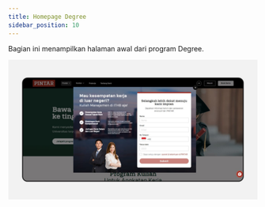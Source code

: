 ```yaml
---
title: Homepage Degree
sidebar_position: 10
---
```

Bagian ini menampilkan halaman awal dari program Degree.


![](/img/homepage-degree.jpg)
